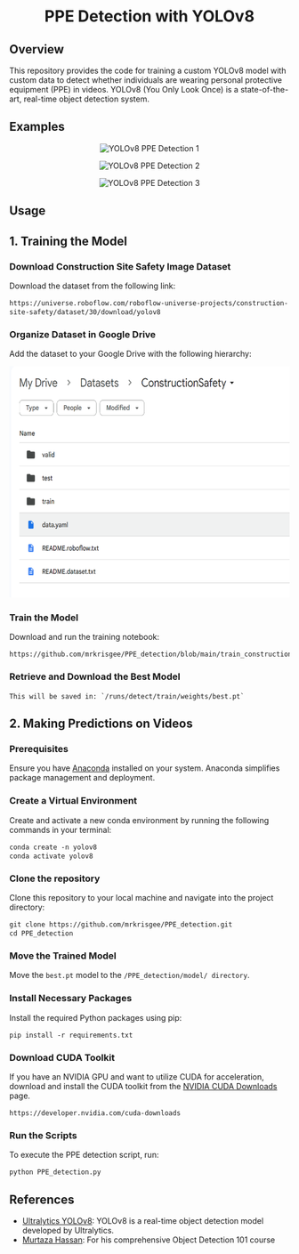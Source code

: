 <h1 align="center">PPE Detection with YOLOv8</h1>

## Overview

This repository provides the code for training a custom YOLOv8 model with custom data to detect whether individuals are wearing personal protective equipment (PPE) in videos. YOLOv8 (You Only Look Once) is a state-of-the-art, real-time object detection system.

## Examples

<p align="center">
  <img src="https://github.com/mrkrisgee/PPE_detection/blob/main/gifs/ppe_1_results.gif" alt="YOLOv8 PPE Detection 1">
</p>
<p align="center">
  <img src="https://github.com/mrkrisgee/PPE_detection/blob/main/gifs/ppe_2_results.gif" alt="YOLOv8 PPE Detection 2">
</p>
<p align="center">
  <img src="https://github.com/mrkrisgee/PPE_detection/blob/main/gifs/ppe_3_results.gif" alt="YOLOv8 PPE Detection 3">
</p>

## Usage

## 1. Training the Model

### Download Construction Site Safety Image Dataset

Download the dataset from the following link:

```
https://universe.roboflow.com/roboflow-universe-projects/construction-site-safety/dataset/30/download/yolov8
```

### Organize Dataset in Google Drive

Add the dataset to your Google Drive with the following hierarchy:

<img src="https://github.com/mrkrisgee/PPE_detection/blob/main/extras/gDrive.png" width="608/2" height="416/2">

### Train the Model

Download and run the training notebook:

```
https://github.com/mrkrisgee/PPE_detection/blob/main/train_construction_site_image_dataset.ipynb
```

### Retrieve and Download the Best Model

```
This will be saved in: `/runs/detect/train/weights/best.pt`
```

## 2. Making Predictions on Videos

### Prerequisites

Ensure you have [Anaconda](https://www.anaconda.com/) installed on your system. Anaconda simplifies package management and deployment.

### Create a Virtual Environment

Create and activate a new conda environment by running the following commands in your terminal:

```
conda create -n yolov8
conda activate yolov8
```

### Clone the repository

Clone this repository to your local machine and navigate into the project directory:

```
git clone https://github.com/mrkrisgee/PPE_detection.git
cd PPE_detection
```

### Move the Trained Model

Move the `best.pt` model to the `/PPE_detection/model/ directory`.

### Install Necessary Packages

Install the required Python packages using pip:

```
pip install -r requirements.txt
```

### Download CUDA Toolkit

If you have an NVIDIA GPU and want to utilize CUDA for acceleration, download and install the CUDA toolkit from the [NVIDIA CUDA Downloads](https://developer.nvidia.com/cuda-downloads) page.

```
https://developer.nvidia.com/cuda-downloads
```

### Run the Scripts

To execute the PPE detection script, run:

```
python PPE_detection.py
```

## References

- [Ultralytics YOLOv8](https://github.com/ultralytics/ultralytics): YOLOv8 is a real-time object detection model developed by Ultralytics.
- [Murtaza Hassan](https://github.com/murtazahassan): For his comprehensive Object Detection 101 course
